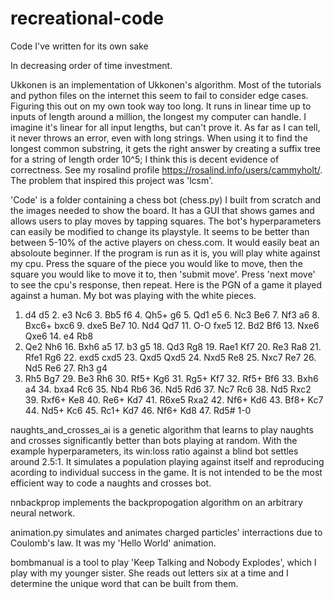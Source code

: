 # recreational-code
Code I've written for its own sake

In decreasing order of time investment.

Ukkonen is an implementation of Ukkonen's algorithm. Most of the tutorials and python files on the internet this seem to fail to consider edge cases. Figuring this out on my own took way too long. It runs in linear time up to inputs of length around a million, the longest my computer can handle. I imagine it's linear for all input lengths, but can't prove it. As far as I can tell, it never throws an error, even with long strings. When using it to find the longest common substring, it gets the right answer by creating a suffix tree for a string of length order 10^5; I think this is decent evidence of correctness. See my rosalind profile https://rosalind.info/users/cammyholt/. The problem that inspired this project was 'lcsm'.

'Code' is a folder containing a chess bot (chess.py) I built from scratch and the images needed to show the board. It has a GUI that shows games and allows users to play moves by tapping squares. The bot's hyperparameters can easily be modified to change its playstyle. It seems to be better than between 5-10% of the active players on chess.com. It would easily beat an absoloute beginner. If the program is run as it is, you will play white against my cpu. Press the square of the piece you would like to move, then the square you would like to move it to, then 'submit move'. Press 'next move' to see the cpu's response, then repeat. Here is the PGN of a game it played against a human. My bot was playing with the white pieces.

1. d4 d5 2. e3 Nc6 3. Bb5 f6 4. Qh5+ g6 5. Qd1 e5 6. Nc3 Be6 7. Nf3 a6 8. Bxc6+
bxc6 9. dxe5 Be7 10. Nd4 Qd7 11. O-O fxe5 12. Bd2 Bf6 13. Nxe6 Qxe6 14. e4 Rb8
15. Qe2 Nh6 16. Bxh6 a5 17. b3 g5 18. Qd3 Rg8 19. Rae1 Kf7 20. Re3 Ra8 21. Rfe1
Rg6 22. exd5 cxd5 23. Qxd5 Qxd5 24. Nxd5 Re8 25. Nxc7 Re7 26. Nd5 Re6 27. Rh3 g4
28. Rh5 Bg7 29. Be3 Rh6 30. Rf5+ Kg6 31. Rg5+ Kf7 32. Rf5+ Bf6 33. Bxh6 a4 34.
bxa4 Rc6 35. Nb4 Rb6 36. Nd5 Rd6 37. Nc7 Rc6 38. Nd5 Rxc2 39. Rxf6+ Ke8 40. Re6+
Kd7 41. R6xe5 Rxa2 42. Nf6+ Kd6 43. Bf8+ Kc7 44. Nd5+ Kc6 45. Rc1+ Kd7 46. Nf6+
Kd8 47. Rd5# 1-0

naughts_and_crosses_ai is a genetic algorithm that learns to play naughts and crosses significantly better than bots playing at random. With the example hyperparameters, its win:loss ratio against a blind bot settles around 2.5:1. It simulates a population playing against itself and reproducing acording to individual success in the game. It is not intended to be the most efficient way to code a naughts and crosses bot.

nnbackprop implements the backpropogation algorithm on an arbitrary neural network.

animation.py simulates and animates charged particles' interractions due to Coulomb's law. It was my 'Hello World' animation.

bombmanual is a tool to play 'Keep Talking and Nobody Explodes', which I play with my younger sister. She reads out letters six at a time and I determine the unique word that can be built from them.

